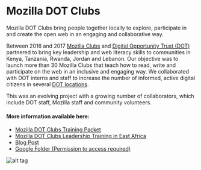 # Mozilla DOT Clubs
Mozilla DOT Clubs bring people together locally to explore, participate in and create the open web in an engaging and collaborative way.

Between 2016 and 2017 [Mozilla Clubs](https://learning.mozilla.org/en-US/clubs) and [Digital Opportunity Trust (DOT)](https://www.dotrust.org/) partnered to bring key leadership and web literacy skills to communities in Kenya, Tanzania, Rwanda, Jordan and Lebanon. Our objective was to launch more than 30 Mozilla Clubs that teach how to read, write and participate on the web in an inclusive and engaging way. We collaborated with DOT interns and staff to increase the number of informed, active digital citizens in several [DOT locations](https://www.dotrust.org/countries). 

This was an evolving project with a growing number of collaborators, which include DOT staff, Mozilla staff and community volunteers. 

#### More information available here:
* [Mozilla DOT Clubs Training Packet](https://docs.google.com/document/d/1dnespZr0nmweFCgEvTeXx63I6j1JsYj58tE9Q1FtlaA/edit?usp=sharing)
* [Mozilla DOT Clubs Leadership Training in East Africa](https://thimbleprojects.org/juliavallera/240448/)
* [Blog Post](https://medium.com/@amirad/training-leaders-with-mozilla-in-nairobi-and-dar-es-salaam-cae38f1ed12e)
* [Google Folder (Permission to access required)](https://drive.google.com/drive/folders/0B5ga06pZVp55b2VGRlJXS2libXc?usp=sharing)

![alt tag](https://github.com/jvallera/MozillaDOTClubs/blob/master/images/Kenyagroup.jpg "Mozilla DOT Clubs Training in Nairobi, Kenya 2017")
